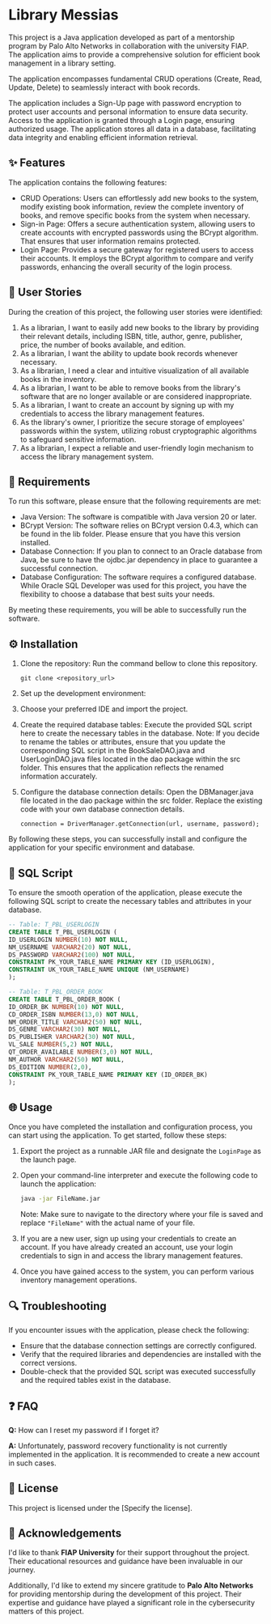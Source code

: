 # Library Messias
This project is a Java application developed as part of a mentorship program by Palo Alto Networks in collaboration with the university FIAP. The application aims to provide a comprehensive solution for efficient book management in a library setting.

The application encompasses fundamental CRUD operations (Create, Read, Update, Delete) to seamlessly interact with book records. 

The application includes a Sign-Up page with password encryption to protect user accounts and personal information to ensure data security. Access to the application is granted through a Login page, ensuring authorized usage. The application stores all data in a database, facilitating data integrity and enabling efficient information retrieval.


## ✨ Features
The application contains the following features:

* CRUD Operations: Users can effortlessly add new books to the system, modify existing book information, review the complete inventory of books, and remove specific books from the system when necessary.
* Sign-in Page: Offers a secure authentication system, allowing users to create accounts with encrypted passwords using the BCrypt algorithm. That ensures that user information remains protected.
* Login Page: Provides a secure gateway for registered users to access their accounts. It employs the BCrypt algorithm to compare and verify passwords, enhancing the overall security of the login process.


## 👥 User Stories
During the creation of this project, the following user stories were identified:

1. As a librarian, I want to easily add new books to the library by providing their relevant details, including ISBN, title, author, genre, publisher, price, the number of books available, and edition.
2. As a librarian, I want the ability to update book records whenever necessary.
3. As a librarian, I need a clear and intuitive visualization of all available books in the inventory.
4. As a librarian, I want to be able to remove books from the library's software that are no longer available or are considered inappropriate.
5. As a librarian, I want to create an account by signing up with my credentials to access the library management features.
6. As the library's owner, I prioritize the secure storage of employees' passwords within the system, utilizing robust cryptographic algorithms to safeguard sensitive information.
7. As a librarian, I expect a reliable and user-friendly login mechanism to access the library management system.


## 📝 Requirements
To run this software, please ensure that the following requirements are met:

* Java Version: The software is compatible with Java version 20 or later.
* BCrypt Version: The software relies on BCrypt version 0.4.3, which can be found in the lib folder. Please ensure that you have this version installed.
* Database Connection: If you plan to connect to an Oracle database from Java, be sure to have the ojdbc.jar dependency in place to guarantee a successful connection.
* Database Configuration: The software requires a configured database. While Oracle SQL Developer was used for this project, you have the flexibility to choose a database that best suits your needs.

By meeting these requirements, you will be able to successfully run the software.


## ⚙️ Installation
1. Clone the repository:
    Run the command bellow to clone this repository.
    
    ```
    git clone <repository_url>
    ```
    
2. Set up the development environment:
3. Choose your preferred IDE and import the project.
4. Create the required database tables:
    Execute the provided SQL script here to create the necessary tables in the database.
    Note: If you decide to rename the tables or attributes, ensure that you update the corresponding SQL script in the BookSaleDAO.java and UserLoginDAO.java files located in the dao package within the src folder. This ensures that the application reflects the renamed information accurately.
5. Configure the database connection details:
    Open the DBManager.java file located in the dao package within the src folder.
    Replace the existing code with your own database connection details. 
    
    ```
    connection = DriverManager.getConnection(url, username, password);
    ```

By following these steps, you can successfully install and configure the application for your specific environment and database.


## 📜 SQL Script
To ensure the smooth operation of the application, please execute the following SQL script to create the necessary tables and attributes in your database.

```sql
-- Table: T_PBL_USERLOGIN
CREATE TABLE T_PBL_USERLOGIN ( 
ID_USERLOGIN NUMBER(10) NOT NULL, 
NM_USERNAME VARCHAR2(20) NOT NULL, 
DS_PASSWORD VARCHAR2(100) NOT NULL, 
CONSTRAINT PK_YOUR_TABLE_NAME PRIMARY KEY (ID_USERLOGIN), 
CONSTRAINT UK_YOUR_TABLE_NAME UNIQUE (NM_USERNAME)
);

-- Table: T_PBL_ORDER_BOOK
CREATE TABLE T_PBL_ORDER_BOOK (
ID_ORDER_BK NUMBER(10) NOT NULL,
CD_ORDER_ISBN NUMBER(13,0) NOT NULL,
NM_ORDER_TITLE VARCHAR2(50) NOT NULL,
DS_GENRE VARCHAR2(30) NOT NULL,
DS_PUBLISHER VARCHAR2(30) NOT NULL,
VL_SALE NUMBER(5,2) NOT NULL,
QT_ORDER_AVAILABLE NUMBER(3,0) NOT NULL,
NM_AUTHOR VARCHAR2(50) NOT NULL,
DS_EDITION NUMBER(2,0),
CONSTRAINT PK_YOUR_TABLE_NAME PRIMARY KEY (ID_ORDER_BK)
);
```

## 🌐 Usage
Once you have completed the installation and configuration process, you can start using the application. To get started, follow these steps:

1. Export the project as a runnable JAR file and designate the `LoginPage` as the launch page.
2. Open your command-line interpreter and execute the following code to launch the application:

    ```bash
    java -jar FileName.jar
    ```

    Note: Make sure to navigate to the directory where your file is saved and replace `"FileName"` with the actual name of your file.
3. If you are a new user, sign up using your credentials to create an account. If you have already created an account, use your login credentials to sign in and access the library management features. 
4. Once you have gained access to the system, you can perform various inventory management operations.


## 🔍 Troubleshooting
If you encounter issues with the application, please check the following:
* Ensure that the database connection settings are correctly configured.
* Verify that the required libraries and dependencies are installed with the correct versions.
* Double-check that the provided SQL script was executed successfully and the required tables exist in the database.


## ❓ FAQ
**Q:** How can I reset my password if I forget it?

**A:** Unfortunately, password recovery functionality is not currently implemented in the application. It is recommended to create a new account in such cases.


## 🧾 License
This project is licensed under the [Specify the license].


## 🥰 Acknowledgements
I'd like to thank **FIAP University** for their support throughout the project. Their educational resources and guidance have been invaluable in our journey.

Additionally, I'd like to extend my sincere gratitude to **Palo Alto Networks** for providing mentorship during the development of this project. Their expertise and guidance have played a significant role in the cybersecurity matters of this project.

